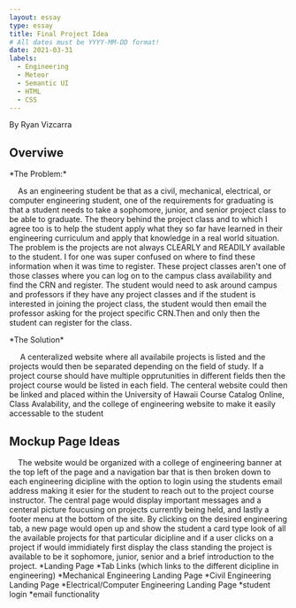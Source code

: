 ```yaml
---
layout: essay
type: essay
title: Final Project Idea
# All dates must be YYYY-MM-DD format!
date: 2021-03-31
labels:
  - Engineering
  - Meteor
  - Semantic UI
  - HTML
  - CSS
---
```

By Ryan Vizcarra

## Overviwe
<p>*The Problem:*</p>
<p>&nbsp;&nbsp;&nbsp;&nbsp;As an engineering student be that as a civil, mechanical, electrical, or computer engineering student,
one of the requirements for graduating is that a student needs to take a sophomore, junior, and senior project class to be able to graduate.
The theory behind the project class and to which I agree too is to help the student apply what they so far have learned in their engineering
curriculum and apply that knowledge in a real world situation. The problem is the projects are not always CLEARLY and READILY available to the student.
I for one was super confused on where to find these information when it was time to register. These project classes aren't one of those classes where
you can log on to the campus class availability and find the CRN and register. The student would need to ask around campus and professors if they have
any project classes and if the student is interested in joining the project class, the student would then email the professor asking for the project specific CRN.Then and only then the student can register for the class.</p>
<p> *The Solution*</P>
<p>
  &nbsp;&nbsp;&nbsp;&nbsp; A centeralized website where all availabile projects is listed and the projects would then be separated depending on the field of study. If a project course should have multiple opprutunities in different fields then the project course would be listed in each field. The centeral website could then be linked and placed within the University of Hawaii Course Catalog Online, Class Avalability, and the college of engineering website to make it easily accessable to the student
</p>  

## Mockup Page Ideas
<p>
  &nbsp;&nbsp;&nbsp;&nbsp;The website would be organized with a college of engineering banner at the top left of the page and a navigation bar that is then broken down to each engineering dicipline with the option to login using the students email address making it esier for the student to reach out to the project course instructor. The central page would display important messages and a centeral picture foucusing on projects currently being held, and lastly a footer menu at the bottom of the site. By clicking on the desired engineering tab, a new page would open up and show the student a card type look of all the available projects for that particular dicipline and if a user clicks on a project if would immidiately first display the class standing the project is available to be it sophomore, junior, senior and a brief introduction to the project.
  *Landing Page
  *Tab Links (which links to the different dicipline in engineering)
  *Mechanical Engineering Landing Page
  *Civil Engineering Landing Page
  *Electrical/Computer Engineering Landing Page
  *student login
  *email functionality
</p>
